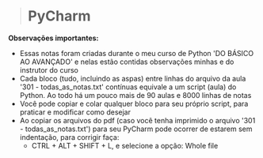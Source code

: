> # PyCharm
<b>Observações importantes:</b>

- Essas notas foram criadas durante o meu curso de Python 'DO BÁSICO AO AVANÇADO' e nelas estão contidas observações
minhas e do instrutor do curso
- Cada bloco (tudo, incluindo as aspas) entre linhas do arquivo da aula '301 - todas_as_notas.txt' contínuas equivale a um script (aula) do Python. Ao todo há um
pouco mais de 90 aulas e 8000 linhas de notas
- Você pode copiar e colar qualquer bloco para seu próprio script, para praticar e modificar como desejar
- Ao copiar os arquivos do pdf (caso você tenha imprimido o arquivo '301 - todas_as_notas.txt') para seu PyCharm pode ocorrer de estarem 
sem indentação, para corrigir faça:
    - CTRL + ALT + SHIFT + L, e selecione a opção: Whole file
